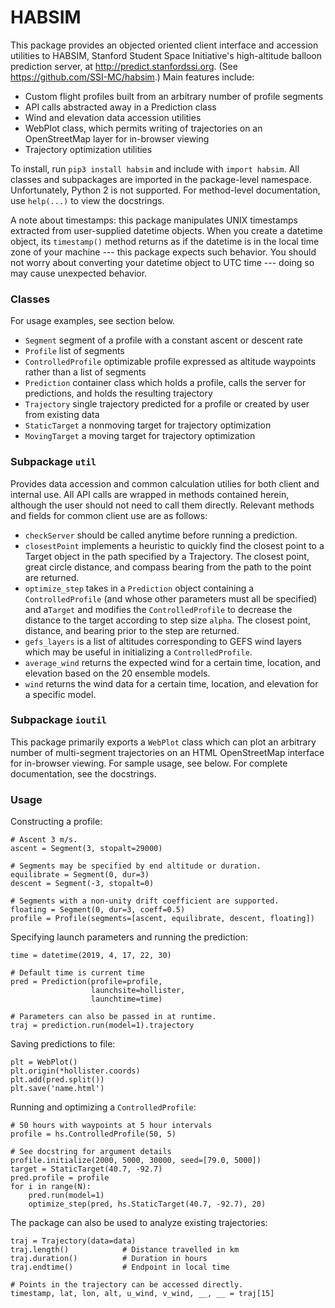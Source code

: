 # HABSIM
This package provides an objected oriented client interface and accession utilities to HABSIM, Stanford Student Space Initiative's high-altitude balloon prediction server, at http://predict.stanfordssi.org. (See https://github.com/SSI-MC/habsim.) Main features include:

- Custom flight profiles built from an arbitrary number of profile segments
- API calls abstracted away in a Prediction class
- Wind and elevation data accession utilities
- WebPlot class, which permits writing of trajectories on an OpenStreetMap layer for in-browser viewing
- Trajectory optimization utilities

To install, run `pip3 install habsim` and include with `import habsim`. All classes and subpackages are imported in the package-level namespace. Unfortunately, Python 2 is not supported. For method-level documentation, use `help(...)` to view the docstrings.

A note about timestamps: this package manipulates UNIX timestamps extracted from user-supplied datetime objects. When you create a datetime object, its `timestamp()` method returns as if the datetime is in the local time zone of your machine --- this package expects such behavior. You should not worry about converting your datetime object to UTC time --- doing so may cause unexpected behavior.

### Classes
For usage examples, see section below.

- `Segment`             segment of a profile with a constant ascent or descent rate             
- `Profile`             list of segments
- `ControlledProfile`   optimizable profile expressed as altitude waypoints rather than a list of segments
- `Prediction`          container class which holds a profile, calls the server for predictions, and holds the resulting trajectory
- `Trajectory`          single trajectory predicted for a profile or created by user from existing data
- `StaticTarget`        a nonmoving target for trajectory optimization
- `MovingTarget`        a moving target for trajectory optimization

### Subpackage `util`
Provides data accession and common calculation utilies for both client and internal use. All API calls are wrapped in methods contained herein, although the user should not need to call them directly. Relevant methods and fields for common client use are as follows:

- `checkServer` should be called anytime before running a prediction.
- `closestPoint` implements a heuristic to quickly find the closest point to a Target object in the path specified by a Trajectory. The closest point, great circle distance, and compass bearing from the path to the point are returned.
- `optimize_step` takes in a `Prediction` object containing a `ControlledProfile` (and whose other parameters must all be specified) and a`Target` and modifies the `ControlledProfile` to decrease the distance to the target according to step size `alpha`. The closest point, distance, and bearing prior to the step are returned.
- `gefs_layers` is a list of altitudes corresponding to GEFS wind layers which may be useful in initializing a `ControlledProfile`.
- `average_wind` returns the expected wind for a certain time, location, and elevation based on the 20 ensemble models.
- `wind` returns the wind data for a certain time, location, and elevation for a specific model.

### Subpackage `ioutil`
This package primarily exports a `WebPlot` class which can plot an arbitrary number of multi-segment trajectories on an HTML OpenStreetMap interface for in-browser viewing. For sample usage, see below. For complete documentation, see the docstrings.

### Usage
Constructing a profile:
```
# Ascent 3 m/s.
ascent = Segment(3, stopalt=29000)         

# Segments may be specified by end altitude or duration.
equilibrate = Segment(0, dur=3)             
descent = Segment(-3, stopalt=0)

# Segments with a non-unity drift coefficient are supported.
floating = Segment(0, dur=3, coeff=0.5)   
profile = Profile(segments=[ascent, equilibrate, descent, floating])
```
Specifying launch parameters and running the prediction:
```
time = datetime(2019, 4, 17, 22, 30)

# Default time is current time
pred = Prediction(profile=profile,
                  launchsite=hollister,
                  launchtime=time)          

# Parameters can also be passed in at runtime.
traj = prediction.run(model=1).trajectory                     
```
Saving predictions to file:
```
plt = WebPlot()
plt.origin(*hollister.coords)
plt.add(pred.split())
plt.save('name.html')
```
Running and optimizing a `ControlledProfile`:
```
# 50 hours with waypoints at 5 hour intervals
profile = hs.ControlledProfile(50, 5)

# See docstring for argument details
profile.initialize(2000, 5000, 30000, seed=[79.0, 5000])
target = StaticTarget(40.7, -92.7)
pred.profile = profile
for i in range(N):
    pred.run(model=1)
    optimize_step(pred, hs.StaticTarget(40.7, -92.7), 20)
```
The package can also be used to analyze existing trajectories:
```
traj = Trajectory(data=data)
traj.length()            # Distance travelled in km
traj.duration()          # Duration in hours
traj.endtime()           # Endpoint in local time

# Points in the trajectory can be accessed directly.
timestamp, lat, lon, alt, u_wind, v_wind, __, __ = traj[15]
```
